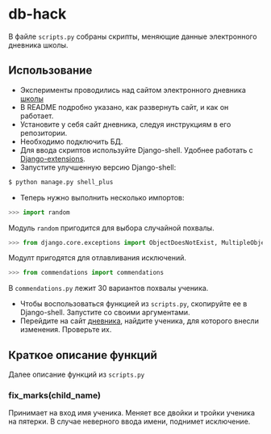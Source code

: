 # db-hack
В файле `scripts.py` собраны скрипты, меняющие данные электронного дневника школы.

## Использование
- Эксперименты проводились над сайтом электронного дневника [школы](https://github.com/devmanorg/e-diary)
- В README подробно указано, как развернуть сайт, и как он работает. 
- Установите у себя сайт дневника, следуя инструкциям в его репозитории.
- Необходимо подключить БД.  
- Для ввода скриптов используйте Django-shell. Удобнее работать с [Django-extensions](https://github.com/django-extensions/django-extensions).
- Запустите улучшенную версию Django-shell:
```python
$ python manage.py shell_plus
```
- Теперь нужно выполнить несколько импортов:
```python
>>> import random
```
Модуль `random` пригодится для выбора случайной похвалы.
```python
>>> from django.core.exceptions import ObjectDoesNotExist, MultipleObjectsReturned
```
Модулт пригодятся для отлавливания исключений.
```python
>>> from commendations import commendations
```
В `commendations.py` лежит 30 вариантов похвалы ученика. 
- Чтобы воспользоваться функцией из `scripts.py`, скопируйте ее в Django-shell. Запустите со своими аргументами. 
- Перейдите на сайт [дневника](http://127.0.0.1:8000/), найдите ученика, для которого внесли изменения. Проверьте их.

## Краткое описание функций
Далее описание функций из `scripts.py`

### fix_marks(child_name)
Принимает на вход имя ученика. Меняет все двойки и тройки ученика на пятерки. 
В случае неверного ввода имени, поднимет исключение. 
